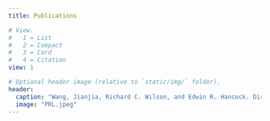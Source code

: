 ```yaml
---
title: Publications

# View.
#   1 = List
#   2 = Compact
#   3 = Card
#   4 = Citation
view: 1

# Optional header image (relative to `static/img/` folder).
header:
  caption: "Wang, Jianjia, Richard C. Wilson, and Edwin R. Hancock. Directed and undirected network evolution from Euler–Lagrange dynamics. Pattern Recognition Letters 134 (2020): 135-144."
  image: "PRL.jpeg"
---
```

